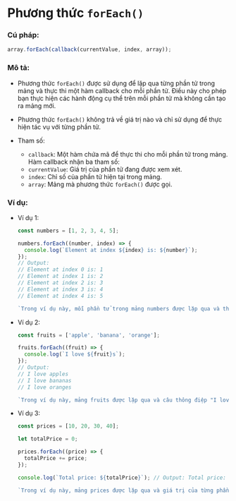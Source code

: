 # Phương thức `forEach()`

### Cú pháp:

```js
array.forEach(callback(currentValue, index, array));
```

### Mô tả:

- Phương thức `forEach()` được sử dụng để lặp qua từng phần tử trong mảng và thực thi một hàm callback cho mỗi phần tử. Điều này cho phép bạn thực hiện các hành động cụ thể trên mỗi phần tử mà không cần tạo ra mảng mới.

- Phương thức `forEach()` không trả về giá trị nào và chỉ sử dụng để thực hiện tác vụ với từng phần tử.

- Tham số:
  - `callback`: Một hàm chứa mã để thực thi cho mỗi phần tử trong mảng. Hàm callback nhận ba tham số:
  - `currentValue`: Giá trị của phần tử đang được xem xét.
  - `index`: Chỉ số của phần tử hiện tại trong mảng.
  - `array`: Mảng mà phương thức `forEach()` được gọi.

### Ví dụ:

- Ví dụ 1:

  ```js
  const numbers = [1, 2, 3, 4, 5];

  numbers.forEach((number, index) => {
    console.log(`Element at index ${index} is: ${number}`);
  });
  // Output:
  // Element at index 0 is: 1
  // Element at index 1 is: 2
  // Element at index 2 is: 3
  // Element at index 3 is: 4
  // Element at index 4 is: 5

  `Trong ví dụ này, mỗi phần tử trong mảng numbers được lặp qua và thông tin về mỗi phần tử cùng với chỉ số tương ứng được in ra.`;
  ```

- Ví dụ 2:

  ```js
  const fruits = ['apple', 'banana', 'orange'];

  fruits.forEach((fruit) => {
    console.log(`I love ${fruit}s`);
  });
  // Output:
  // I love apples
  // I love bananas
  // I love oranges

  `Trong ví dụ này, mảng fruits được lặp qua và câu thông điệp "I love [fruit]s" được in ra với mỗi giá trị của fruit.`;
  ```

- Ví dụ 3:

  ```js
  const prices = [10, 20, 30, 40];

  let totalPrice = 0;

  prices.forEach((price) => {
    totalPrice += price;
  });

  console.log(`Total price: ${totalPrice}`); // Output: Total price: 100

  `Trong ví dụ này, mảng prices được lặp qua và giá trị của từng phần tử được cộng vào totalPrice, sau đó totalPrice được in ra.`;
  ```
